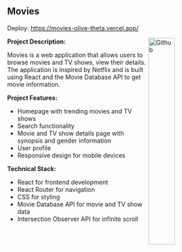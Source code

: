 <h2>Movies</h2>

Deploy: https://movies-olive-theta.vercel.app/

<img width="35%" align="right" alt="Github" src="https://i.imgur.com/BhQVFrp.jpg" />

**Project Description:** 

Movies is a web application that allows users to browse movies and TV shows, view their details. The application is inspired by Netflix and is built using React and the Movie Database API to get movie information.

**Project Features:**

-	Homepage with trending movies and TV shows
-	Search functionality 
-	Movie and TV show details page with synopsis and gender information
-	User profile 
-	Responsive design for mobile devices

**Technical Stack:**

-	React for frontend development
-	React Router for navigation
-	CSS for styling
-	Movie Database API for movie and TV show data
-	Intersection Observer API for infinite scroll
